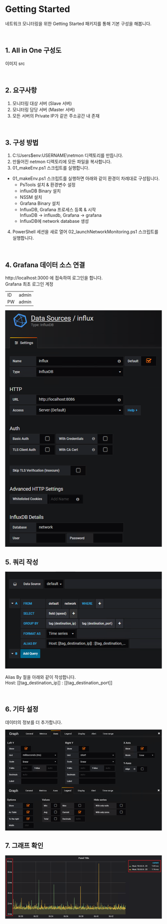 # Getting Started

네트워크 모니터링을 위한 Getting Started 패키지를 통해 기본 구성을 해봅니다. 

<br>

## 1. All in One 구성도
이미지 src

<br>

## 2. 요구사항
1. 모니터링 대상 서버 (Slave 서버)
2. 모니터링 담당 서버 (Master 서버)
3. 모든 서버의 Private IP가 같은 주소공간 내 존재

<br>

## 3. 구성 방법
1. C:\Users\$env:USERNAME\netmon 디렉토리를 만듭니다.
2. 만들어진 netmon 디렉토리에 모든 파일을 복사합니다.
3. 01_makeEnv.ps1 스크립트를 실행합니다.

+ 01_makeEnv.ps1 스크립트를 실행하면 아래와 같이 환경이 차례대로 구성됩니다.
   - PsTools 설치 & 환경변수 설정
   - influxDB Binary 설치
   - NSSM 설치
   - Grafana Binary 설치
   - InfluxDB, Grafana 프로세스 등록 & 시작 <br>
      InfluxDB -> influxdb, Grafana -> grafana
   - InfluxDB에 network database 생성

4. PowerShell 세션을 새로 열어 02_launchNetworkMonitoring.ps1 스크립트를 실행합니다.

<br>

## 4. Grafana 데이터 소스 연결

http://localhost:3000 에 접속하여 로그인을 합니다. <br>
Grafana 최초 로그인 계정 

<table>
   <tr>
      <td>ID</td><td>admin</td>
   </tr>
   <tr>
      <td>PW</td><td>admin</td>
   </tr>
</table>

<img src=https://github.com/chupark/Monitoring/blob/master/Images/gettingStarted/02_influxdb.png />

<br>

## 5. 쿼리 작성

<img src=https://github.com/chupark/Monitoring/blob/master/Images/gettingStarted/03_query.png />

Alias By 절을 아래와 같이 작성합니다.<br>
Host: [[tag_destination_ip]] : [[tag_destination_port]] <br>

<br>

## 6. 기타 설정

데이터의 정보를 더 추가합니다.

<img src=https://github.com/chupark/Monitoring/blob/master/Images/gettingStarted/05_etc.png />

<br>

## 7. 그래프 확인

<img src=https://github.com/chupark/Monitoring/blob/master/Images/gettingStarted/06_graph.png />

<br>
